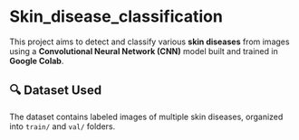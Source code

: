 # Skin_disease_classification
 

This project aims to detect and classify various **skin diseases** from images using a **Convolutional Neural Network (CNN)** model built and trained in **Google Colab**.

 

## 🔍 Dataset Used

The dataset contains labeled images of multiple skin diseases, organized into `train/` and `val/` folders.
 
